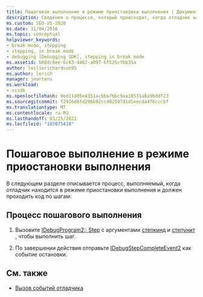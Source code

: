 ```yaml
---
title: Пошаговое выполнение в режиме приостановки выполнения | Документация Майкрософт
description: Сведения о процессе, который происходит, когда отладчик находится в режиме приостановки выполнения. Затем отладчик должен выполнить пошаговое выполнение кода.
ms.custom: SEO-VS-2020
ms.date: 11/04/2016
ms.topic: conceptual
helpviewer_keywords:
- break mode, stepping
- stepping, in break mode
- debugging [Debugging SDK], stepping in break mode
ms.assetid: b08dc8ee-6c63-4462-a097-6f525cfbb35a
author: leslierichardson95
ms.author: lerich
manager: jmartens
ms.workload:
- vssdk
ms.openlocfilehash: 0ed11d05e4351ac6ba76bc9aa10531a8a96ddf23
ms.sourcegitcommit: f2916d8fd296b92cc402597d1d1eecda4f6cccbf
ms.translationtype: MT
ms.contentlocale: ru-RU
ms.lasthandoff: 03/25/2021
ms.locfileid: "105075410"
---
```

# <a name="stepping-in-break-mode"></a>Пошаговое выполнение в режиме приостановки выполнения
В следующем разделе описывается процесс, выполняемый, когда отладчик находится в режиме приостановки выполнения и должен проходить код по шагам:

## <a name="stepping-process"></a>Процесс пошагового выполнения

1. Вызовите [IDebugProgram2:: Step](../../extensibility/debugger/reference/idebugprogram2-step.md) с аргументами [степкинд](../../extensibility/debugger/reference/stepkind.md) и [степунит](../../extensibility/debugger/reference/stepunit.md) , чтобы выполнить шаг.

2. По завершении действия отправьте [IDebugStepCompleteEvent2](../../extensibility/debugger/reference/idebugstepcompleteevent2.md) как событие остановки.

## <a name="see-also"></a>См. также
- [Вызов событий отладчика](../../extensibility/debugger/calling-debugger-events.md)
